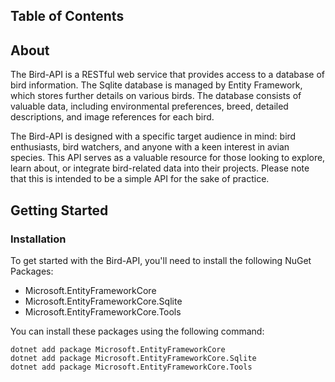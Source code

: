 ## Table of Contents

## About
The Bird-API is a RESTful web service that provides access to a database of bird information. The Sqlite database is managed by Entity Framework, which stores further details on various birds. The database consists of valuable data, including environmental preferences, breed, detailed descriptions, and image references for each bird.

The Bird-API is designed with a specific target audience in mind: bird enthusiasts, bird watchers, and anyone with a keen interest in avian species. This API serves as a valuable resource for those looking to explore, learn about, or integrate bird-related data into their projects. Please note that this is intended to be a simple API for the sake of practice.

## Getting Started

### Installation

To get started with the Bird-API, you'll need to install the following NuGet Packages:

- Microsoft.EntityFrameworkCore
- Microsoft.EntityFrameworkCore.Sqlite
- Microsoft.EntityFrameworkCore.Tools

You can install these packages using the following command:

```shell
dotnet add package Microsoft.EntityFrameworkCore
dotnet add package Microsoft.EntityFrameworkCore.Sqlite
dotnet add package Microsoft.EntityFrameworkCore.Tools
```
  
